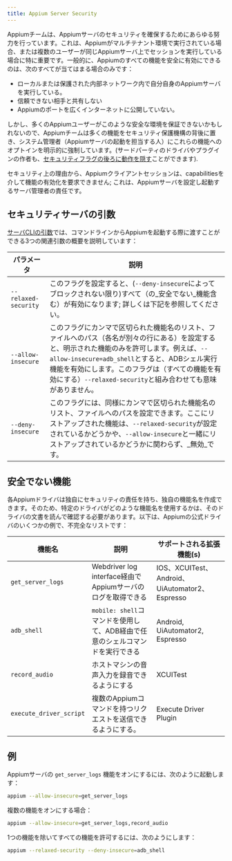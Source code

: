 ```yaml
---
title: Appium Server Security
---
```


<!-- The Appium team makes every effort to ensure the security of the Appium server. This is especially important when Appium is run in a multitenant environment, or when multiple users are running sessions on the same Appium server. In general, you can only safely enable all Appium's features if all the following are true: -->
Appiumチームは、Appiumサーバのセキュリティを確保するためにあらゆる努力を行っています。これは、Appiumがマルチテナント環境で実行されている場合、または複数のユーザーが同じAppiumサーバ上でセッションを実行している場合に特に重要です。一般的に、Appiumのすべての機能を安全に有効にできるのは、次のすべてが当てはまる場合のみです：

<!-- - You're running your own Appium server locally or within a protected internal network
- You're not sharing it with any untrusted parties
- You don't expose Appium's port(s) to the wider internet -->
- ローカルまたは保護された内部ネットワーク内で自分自身のAppiumサーバを実行している。
- 信頼できない相手と共有しない
- Appiumのポートを広くインターネットに公開していない。

<!-- But because many Appium users might not be able to guarantee such a safe environment, the Appium team puts many features behind a security protection mechanism which forces system admins (the people that are in charge of starting the Appium server) to _explicitly opt-in_ to these features. (Third-party driver and plugin authors can also [hide behaviour behind security flags](../ecosystem/build-drivers.md).) -->
しかし、多くのAppiumユーザーがこのような安全な環境を保証できないかもしれないので、Appiumチームは多くの機能をセキュリティ保護機構の背後に置き、システム管理者（Appiumサーバの起動を担当する人）にこれらの機能へのオプトインを明示的に強制しています。(サードパーティのドライバやプラグインの作者も、[セキュリティフラグの後ろに動作を隠す](../ecosystem/build-drivers.md)ことができます).

<!-- For security reasons, Appium client sessions can _not_ request feature enablement via capabilities; this is the responsibility of the server admin who configures and launches the Appium server. -->
セキュリティ上の理由から、Appiumクライアントセッションは、capabilitiesを介して機能の有効化を要求できません; これは、Appiumサーバを設定し起動するサーバ管理者の責任です。

<!-- ## Security Server Args -->
## セキュリティサーバの引数

<!-- The [Server CLI Args](../cli/args.md) doc outlines three relevant arguments which may be passed to Appium when starting it from the command line: -->
[サーバCLIの引数](../cli/args.md)では、コマンドラインからAppiumを起動する際に渡すことができる3つの関連引数の概要を説明しています：

<!-- |Parameter|Description|
|----|----|
|`--relaxed-security`|Setting this flag turns on _all_ insecure features (unless blocked by `--deny-insecure`; see below)|
|`--allow-insecure`|Setting this flag to a comma-separated list of feature names or a path to a file containing a feature list (each name on a separate line) will allow _only_ the features listed. For example, `--allow-insecure=adb_shell` will cause _only_ the ADB shell execution feature to be enabled. This is true _unless_ `--relaxed-security` is also used, in which case all features will still be enabled. It makes no sense to combine this flag with `--relaxed-security`.|
|`--deny-insecure`|This flag can likewise be set to a comma-separated list of feature names, or a path to a feature file. Any features listed here will be _disabled_, regardless of whether `--relaxed-security` is set and regardless of whether the names are also listed with `--allow-insecure`.| -->

|パラメータ|説明|
|----|----|
|`--relaxed-security`|このフラグを設定すると、(`--deny-insecure`によってブロックされない限り)すべて（の_安全でない_機能含む）が有効になります; 詳しくは下記を参照してください。|
|`--allow-insecure`|このフラグにカンマで区切られた機能名のリスト、ファイルへのパス（各名が別々の行にある）を設定すると、明示された機能のみを許可します。例えば、`--allow-insecure=adb_shell`とすると、ADBシェル実行機能を有効にします。このフラグは（すべての機能を有効にする）`--relaxed-security`と組み合わせても意味がありません。|
|`--deny-insecure`|このフラグには、同様にカンマで区切られた機能名のリスト、ファイルへのパスを設定できます。ここにリストアップされた機能は、`--relaxed-security`が設定されているかどうかや、`--allow-insecure`と一緒にリストアップされているかどうかに関わらず、_無効_です。|

<!-- ## Insecure Features -->
## 安全でない機能

<!-- Each Appium driver is responsible for its own security, and can create its own feature names. Thus you should read through the documentation for a particular driver to know which feature names it might use. Here is an incomplete list of examples from some of Appium's official drivers: -->
各Appiumドライバは独自にセキュリティの責任を持ち、独自の機能名を作成できます。そのため、特定のドライバがどのような機能名を使用するかは、そのドライバの文書を読んで確認する必要があります。以下は、Appiumの公式ドライバのいくつかの例で、不完全なリストです：

<!-- |Feature Name|Description|Supported Extension(s)|
|------------|-----------|-------|
|`get_server_logs`|Allows retrieving of Appium server logs via the Webdriver log interface|IOS, XCUITest, Android, UiAutomator2, Espresso|
|`adb_shell`|Allows execution of arbitrary shell commands via ADB, using the `mobile: shell` command|Android, UiAutomator2, Espresso|
|`record_audio`|Allow recording of host machine audio inputs|XCUITest|
|`execute_driver_script`| Allows to send a request which has multiple Appium commands.|Execute Driver Plugin| -->

|機能名|説明|サポートされる拡張機能(s)|
|------------|-----------|-------|
|`get_server_logs`|Webdriver log interface経由でAppiumサーバのログを取得できる|IOS、XCUITest、Android、UiAutomator2、Espresso|
|`adb_shell`|`mobile: shell`コマンドを使用して、ADB経由で任意のシェルコマンドを実行できる|Android, UiAutomator2, Espresso|
|`record_audio`|ホストマシンの音声入力を録音できるようにする|XCUITest|
|`execute_driver_script`|複数のAppiumコマンドを持つリクエストを送信できるようにする。|Execute Driver Plugin|

<!-- ## Examples -->
## 例

<!-- To turn on the `get_server_logs` feature for my Appium server, I could start it like this: -->
Appiumサーバの `get_server_logs` 機能をオンにするには、次のように起動します：

```bash
appium --allow-insecure=get_server_logs
```

<!-- To turn on multiple features: -->
複数の機能をオンにする場合：

```bash
appium --allow-insecure=get_server_logs,record_audio
```

<!-- To allow all features except one: -->
1つの機能を除いてすべての機能を許可するには、次のようにします：

```bash
appium --relaxed-security --deny-insecure=adb_shell
```
